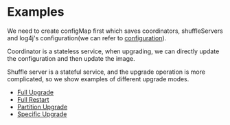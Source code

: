<!--
  ~ Licensed to the Apache Software Foundation (ASF) under one or more
  ~ contributor license agreements.  See the NOTICE file distributed with
  ~ this work for additional information regarding copyright ownership.
  ~ The ASF licenses this file to You under the Apache License, Version 2.0
  ~ (the "License"); you may not use this file except in compliance with
  ~ the License.  You may obtain a copy of the License at
  ~
  ~    http://www.apache.org/licenses/LICENSE-2.0
  ~
  ~ Unless required by applicable law or agreed to in writing, software
  ~ distributed under the License is distributed on an "AS IS" BASIS,
  ~ WITHOUT WARRANTIES OR CONDITIONS OF ANY KIND, either express or implied.
  ~ See the License for the specific language governing permissions and
  ~ limitations under the License.
  -->

# Examples

We need to create configMap first which saves coordinators, shuffleServers and log4j's configuration(we can refer
to [configuration](../../deploy/kubernetes/operator/examples/configuration.yaml)).

Coordinator is a stateless service, when upgrading, we can directly update the configuration and then update the image.

Shuffle server is a stateful service, and the upgrade operation is more complicated, so we show examples of different
upgrade modes.

- [Full Upgrade](../../deploy/kubernetes/operator/examples/full-upgrade)
- [Full Restart](../../deploy/kubernetes/operator/examples/full-restart)
- [Partition Upgrade](../../deploy/kubernetes/operator/examples/partition-upgrade)
- [Specific Upgrade](../../deploy/kubernetes/operator/examples/specific-upgrade)
